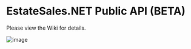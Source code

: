 # EstateSales.NET Public API (BETA)
Please view the Wiki for details.

![image](https://user-images.githubusercontent.com/7399499/31159227-3a978714-a88d-11e7-8b07-dd27be7a321f.png)
